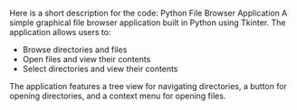 Here is a short description for the code:
Python File Browser Application
A simple graphical file browser application built in Python using Tkinter. The application allows users to:

- Browse directories and files
- Open files and view their contents
- Select directories and view their contents

The application features a tree view for navigating directories, a button for opening directories, and a context menu for opening files.
